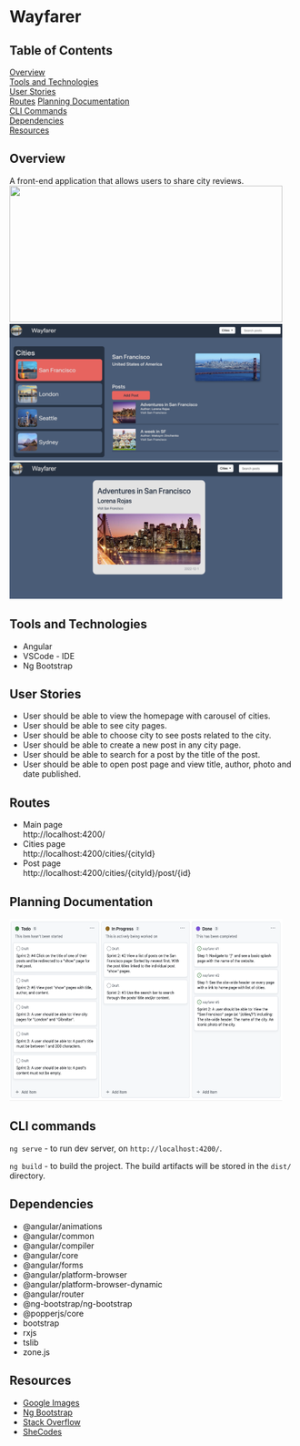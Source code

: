 # Wayfarer

## Table of Contents
[Overview](#overview)  
[Tools and Technologies](#tools-and-technologies)  
[User Stories](#user-stories)  
[Routes](#routes)
[Planning Documentation](#planning-documentation)  
[CLI Commands](#cli-commands)  
[Dependencies](#dependencies)  
[Resources](#resources)


## Overview
A front-end application that allows users to share city reviews.
<img src="./src/assets/images/website/homepage.png" style="height: 15rem; width: 30rem"/>
<img src="./src/assets/images/website/cities.png" style="height: 15rem; width: 30rem"/>
<img src="./src/assets/images/website/post.png" style="height: 15rem; width: 30rem"/>



## Tools and Technologies
* Angular
* VSCode - IDE
* Ng Bootstrap 

## User Stories
* User should be able to view the homepage with carousel of cities.
* User should be able to see city pages.
* User should be able to choose city to see posts related to the city.
* User should be able to create a new post in any city page.
* User should be able to search for a post by the title of the post.
* User should be able to open post page and view title, author, photo and date published. 

## Routes
* Main page  
http://localhost:4200/
* Cities page  
http://localhost:4200/cities/{cityId}
* Post page  
http://localhost:4200/cities/{cityId}/post/{id}

## Planning Documentation
<img src="./src/assets/images/README-pictures/planning.png" style="height: 20rem; width: 30rem"/>

## CLI commands
`ng serve` - to run dev server, on `http://localhost:4200/`.

`ng build` - to build the project. The build artifacts will be stored in the `dist/` directory.

## Dependencies
* @angular/animations  
* @angular/common  
* @angular/compiler  
* @angular/core  
* @angular/forms  
* @angular/platform-browser  
* @angular/platform-browser-dynamic  
* @angular/router  
* @ng-bootstrap/ng-bootstrap  
* @popperjs/core  
* bootstrap  
* rxjs  
* tslib  
* zone.js  

## Resources
* [Google Images](www.google.com/images)
* [Ng Bootstrap](https://ng-bootstrap.github.io)
* [Stack Overflow](https://stackoverflow.com)
* [SheCodes](https://palettes.shecodes.io)
